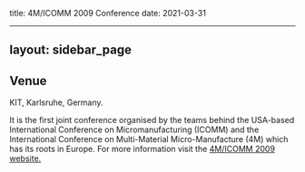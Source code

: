 title: 4M/ICOMM 2009 Conference
date: 2021-03-31

---
layout: sidebar_page
---

## Venue

KIT, Karlsruhe, Germany.

It is the first joint conference organised by the teams behind the USA-based International Conference on Micromanufacturing (ICOMM) and the International Conference on Multi-Material Micro-Manufacture (4M) which has its roots in Europe.
For more information visit the <a href="/conference/2009"> 4M/ICOMM 2009 website.</a>